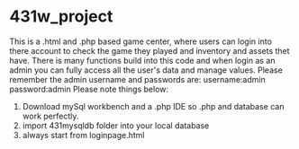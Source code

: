 # 431w_project
This is a .html and .php based game center, where users can login into there account to check the game they played and inventory and assets thet have.
There is many functions build into this code and when login as an admin you can fully access all the user's data and manage values.
Please remember the admin username and passwords are: username:admin  password:admin 
Please note things below:
1. Download mySql workbench and a .php IDE so .php and database can work perfectly.
2. import 431mysqldb folder into your local database
3. always start from loginpage.html

